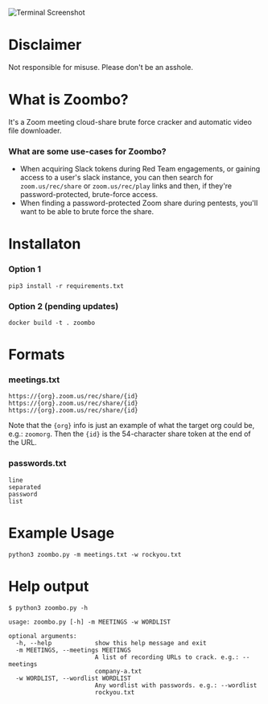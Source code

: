 
![Terminal Screenshot](https://i.imgur.com/4psD58C.png)

# Disclaimer

Not responsible for misuse. Please don't be an asshole.

# What is Zoombo?
It's a Zoom meeting cloud-share brute force cracker and automatic video file downloader. 

### What are some use-cases for Zoombo?

- When acquiring Slack tokens during Red Team engagements, or gaining access to a user's slack instance, you can then search for `zoom.us/rec/share` or `zoom.us/rec/play` links and then, if they're password-protected, brute-force access. 
- When finding a password-protected Zoom share during pentests, you'll want to be able to brute force the share. 


# Installaton

### Option 1
```
pip3 install -r requirements.txt
```

### Option 2 (pending updates)
```
docker build -t . zoombo
```

# Formats

### meetings.txt

```
https://{org}.zoom.us/rec/share/{id}
https://{org}.zoom.us/rec/share/{id}
https://{org}.zoom.us/rec/share/{id}
```

Note that the `{org}` info is just an example of what the target org could be, e.g.: `zoomorg`. Then the `{id}` is the 54-character share token at the end of the URL.

### passwords.txt

```
line
separated
password
list
```

# Example Usage

```
python3 zoombo.py -m meetings.txt -w rockyou.txt
```


# Help output

```
$ python3 zoombo.py -h

usage: zoombo.py [-h] -m MEETINGS -w WORDLIST

optional arguments:
  -h, --help            show this help message and exit
  -m MEETINGS, --meetings MEETINGS
                        A list of recording URLs to crack. e.g.: --meetings
                        company-a.txt
  -w WORDLIST, --wordlist WORDLIST
                        Any wordlist with passwords. e.g.: --wordlist
                        rockyou.txt

```


